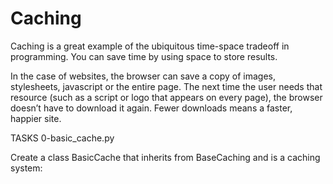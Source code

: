 # Caching
Caching is a great example of the ubiquitous time-space tradeoff in programming. You can save time by using space to store results.

In the case of websites, the browser can save a copy of images, stylesheets, javascript or the entire page. The next time the user needs that resource (such as a script or logo that appears on every page), the browser doesn’t have to download it again. Fewer downloads means a faster, happier site.

TASKS
0-basic_cache.py

Create a class BasicCache that inherits from BaseCaching and is a caching system:
